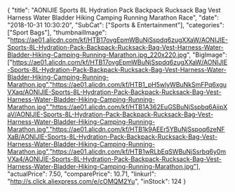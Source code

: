 {
	"title": "AONIJIE Sports 8L Hydration Pack Backpack Rucksack Bag Vest Harness Water Bladder Hiking Camping Running Marathon Race",
	"date": "2018-10-31 10:30:20",
	"SubCat": ["Sports & Entertainment"],
	"categories": ["Sport Bags"],
	"thumbnailImage": "https://ae01.alicdn.com/kf/HTB17ovgEpmWBuNjSspdq6zugXXaW/AONIJIE-Sports-8L-Hydration-Pack-Backpack-Rucksack-Bag-Vest-Harness-Water-Bladder-Hiking-Camping-Running-Marathon.jpg_220x220.jpg",
	"BigImage": ["https://ae01.alicdn.com/kf/HTB17ovgEpmWBuNjSspdq6zugXXaW/AONIJIE-Sports-8L-Hydration-Pack-Backpack-Rucksack-Bag-Vest-Harness-Water-Bladder-Hiking-Camping-Running-Marathon.jpg","https://ae01.alicdn.com/kf/HTB1_pH5wlyWBuNkSmFPq6xguVXaq/AONIJIE-Sports-8L-Hydration-Pack-Backpack-Rucksack-Bag-Vest-Harness-Water-Bladder-Hiking-Camping-Running-Marathon.jpg","https://ae01.alicdn.com/kf/HTB1A362EuGSBuNjSspbq6AiipXaV/AONIJIE-Sports-8L-Hydration-Pack-Backpack-Rucksack-Bag-Vest-Harness-Water-Bladder-Hiking-Camping-Running-Marathon.jpg","https://ae01.alicdn.com/kf/HTB1k9AEEr5YBuNjSspoq6zeNFXaB/AONIJIE-Sports-8L-Hydration-Pack-Backpack-Rucksack-Bag-Vest-Harness-Water-Bladder-Hiking-Camping-Running-Marathon.jpg","https://ae01.alicdn.com/kf/HTB1wRLbEqSWBuNjSsrbq6y0mVXa4/AONIJIE-Sports-8L-Hydration-Pack-Backpack-Rucksack-Bag-Vest-Harness-Water-Bladder-Hiking-Camping-Running-Marathon.jpg"],
	"actualPrice": 7.50,
	"comparePrice": 10.71,
	"linkurl": "http://s.click.aliexpress.com/e/cOMQM2Yu",
	"inStock": 124
}
